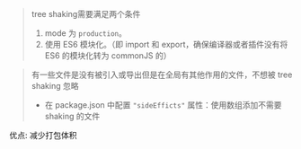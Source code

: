 > tree shaking需要满足两个条件
> 1. mode 为  `production`。
> 2. 使用 ES6 模块化。（即 import 和 export，确保编译器或者插件没有将 ES6 的模块化转为 commonJS 的）

> 有一些文件是没有被引入或导出但是在全局有其他作用的文件，不想被 tree shaking 忽略
> - 在 package.json 中配置 `"sideEfficts"` 属性：使用数组添加不需要 shaking 的文件

优点: 减少打包体积